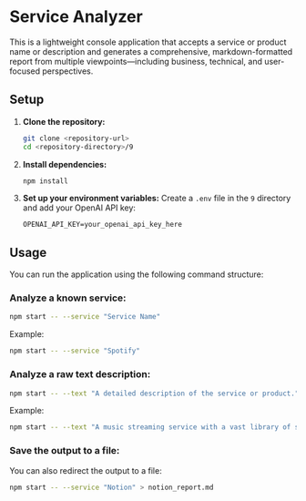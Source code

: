 # Service Analyzer

This is a lightweight console application that accepts a service or product name or description and generates a comprehensive, markdown-formatted report from multiple viewpoints—including business, technical, and user-focused perspectives.

## Setup

1.  **Clone the repository:**
    ```bash
    git clone <repository-url>
    cd <repository-directory>/9
    ```

2.  **Install dependencies:**
    ```bash
    npm install
    ```

3.  **Set up your environment variables:**
    Create a `.env` file in the `9` directory and add your OpenAI API key:
    ```
    OPENAI_API_KEY=your_openai_api_key_here
    ```

## Usage

You can run the application using the following command structure:

### Analyze a known service:

```bash
npm start -- --service "Service Name"
```

Example:
```bash
npm start -- --service "Spotify"
```

### Analyze a raw text description:

```bash
npm start -- --text "A detailed description of the service or product."
```

Example:
```bash
npm start -- --text "A music streaming service with a vast library of songs, podcasts, and personalized playlists."
```

### Save the output to a file:

You can also redirect the output to a file:

```bash
npm start -- --service "Notion" > notion_report.md
``` 